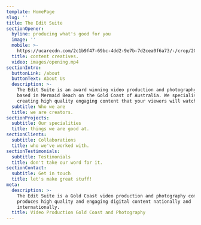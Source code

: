 ```yaml
---
template: HomePage
slug: ''
title: The Edit Suite
sectionOpener:
  byline: producing what's good for you
  image: ''
  mobile: >-
    https://ucarecdn.com/2c1b9f47-69bc-4dd2-9e7b-7d2cea0f6a73/-/crop/2058x1452/446,0/-/preview/
  title: content creatives.
  video: images/opening.mp4
sectionIntro:
  buttonLink: /about
  buttonText: About Us
  description: >-
    The Edit Suite is an award winning video production and photography company
    based in Mermaid Beach on the Gold Coast of Australia. We specialise in
    creating high quality engaging content that your viewers will watch.
  subtitle: Who we are
  title: we are creators.
sectionProjects:
  subtitle: Our specialities
  title: things we are good at.
sectionClients:
  subtitle: Collaborations
  title: who we've worked with.
sectionTestimonials:
  subtitle: Testimonials
  title: don't take our word for it.
sectionContact:
  subtitle: Get in touch
  title: let's make great stuff!
meta:
  description: >-
    The Edit Suite is a Gold Coast video production and photography company that
    produces high quality and engaging digital content nationally and
    internationally.
  title: Video Production Gold Coast and Photography
---
```


